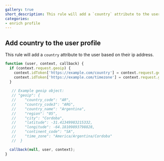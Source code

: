 ```yaml
---
gallery: true
short_description: This rule will add a `country` attribute to the user based on their IP address.
categories:
- enrich profile
---
```

## Add country to the user profile

This rule will add a `country` attribute to the user based on their ip address.

```js
function (user, context, callback) {
  if (context.request.geoip) {
    context.idToken['https://example.com/country'] = context.request.geoip.country_name;
    context.idToken['https://example.com/timezone'] = context.request.geoip.time_zone;
  }
  
   // Example geoip object:
   // "geoip": {
   //    "country_code": "AR",
   //    "country_code3": "ARG",
   //    "country_name": "Argentina",
   //    "region": "05",
   //    "city": "Cordoba",
   //    "latitude": -31.41349983215332,
   //    "longitude": -64.18109893798828,
   //    "continent_code": "SA",
   //    "time_zone": "America/Argentina/Cordoba"
   //  }

  callback(null, user, context);
}
```
